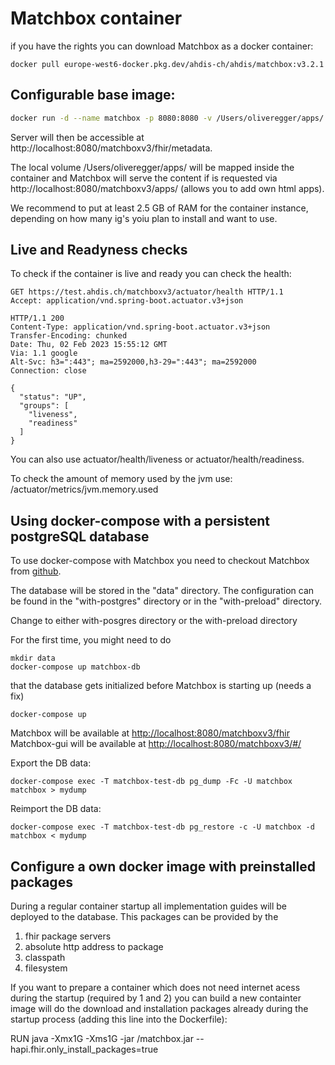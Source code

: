 # Matchbox container

if you have the rights you can download Matchbox as a docker container:

```
docker pull europe-west6-docker.pkg.dev/ahdis-ch/ahdis/matchbox:v3.2.1
```

## Configurable base image:

```bash
docker run -d --name matchbox -p 8080:8080 -v /Users/oliveregger/apps/:/apps/ matchbox
```

Server will then be accessible at http://localhost:8080/matchboxv3/fhir/metadata.

The local volume /Users/oliveregger/apps/ will be mapped inside the container and Matchbox will serve the content
if is requested via http://localhost:8080/matchboxv3/apps/ (allows you to add own html apps).

We recommend to put at least 2.5 GB of RAM for the container instance, depending on how many ig's yoiu plan to install
and want to use.

## Live and Readyness checks

To check if the container is live and ready you can check the health:

```http
GET https://test.ahdis.ch/matchboxv3/actuator/health HTTP/1.1
Accept: application/vnd.spring-boot.actuator.v3+json

HTTP/1.1 200
Content-Type: application/vnd.spring-boot.actuator.v3+json
Transfer-Encoding: chunked
Date: Thu, 02 Feb 2023 15:55:12 GMT
Via: 1.1 google
Alt-Svc: h3=":443"; ma=2592000,h3-29=":443"; ma=2592000
Connection: close

{
  "status": "UP",
  "groups": [
    "liveness",
    "readiness"
  ]
}
```

You can also use actuator/health/liveness or actuator/health/readiness.

To check the amount of memory used by the jvm use: /actuator/metrics/jvm.memory.used

## Using docker-compose with a persistent postgreSQL database

To use docker-compose with Matchbox you need to checkout Matchbox from [github](https://github.com/ahdis/matchbox).

The database will be stored in the "data" directory. The configuration can be found in the "with-postgres" directory or in the "with-preload" directory.

Change to either with-posgres directory or the with-preload directory

For the first time, you might need to do

```
mkdir data
docker-compose up matchbox-db
```

that the database gets initialized before Matchbox is starting up (needs a fix)

```
docker-compose up
```

Matchbox will be available at [http://localhost:8080/matchboxv3/fhir](http://localhost:8080/matchboxv3/fhir)
Matchbox-gui will be available at [http://localhost:8080/matchboxv3/#/](http://localhost:8080/matchboxv3/#/)

Export the DB data:

```
docker-compose exec -T matchbox-test-db pg_dump -Fc -U matchbox matchbox > mydump
```

Reimport the DB data:

```
docker-compose exec -T matchbox-test-db pg_restore -c -U matchbox -d matchbox < mydump
```

## Configure a own docker image with preinstalled packages

During a regular container startup all implementation guides will be deployed to the database. This packages can be provided by the

1. fhir package servers
2. absolute http address to package
3. classpath
4. filesystem

If you want to prepare a container which does not need internet acess during the startup (required by 1 and 2) you can
build a new containter image will do the download and installation packages already during the startup process (adding this line
into the Dockerfile):

RUN java -Xmx1G -Xms1G -jar /matchbox.jar --hapi.fhir.only_install_packages=true

